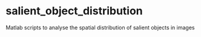 salient_object_distribution
===========================

Matlab scripts to analyse the spatial distribution of salient objects in images
